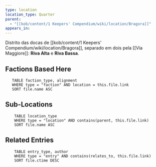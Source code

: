 ```yaml
---
type: location
location_type: Quarter
parent:
  - "[[kob/content/1 Keepers' Compendium/wiki/location/Bragora]]"
appears_in: 
---
```

Distrito das docas de [[kob/content/1 Keepers' Compendium/wiki/location/Bragora]], separado em dois pela [[Via Maggiore]]: **Riva Alta** e **Riva Bassa**. 

<!-- DYNAMIC:related-entries -->

## Factions Based Here

 ```dataview
    TABLE faction_type, alignment
    WHERE type = "faction" AND location = this.file.link
    SORT file.name ASC
 ```

## Sub-Locations

```dataview
    TABLE location_type
    WHERE type = "location" AND contains(parent, this.file.link)
    SORT file.name ASC
```

## Related Entries

```dataview
    TABLE entry_type, author
    WHERE type = "entry" AND contains(relates_to, this.file.link)
    SORT file.ctime DESC
```

<!-- /DYNAMIC -->